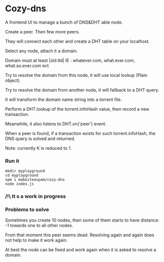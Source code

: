# Cozy-dns

A frontend UI to manage a bunch of DNS&DHT able node.

Create a peer. Then few more peers.

They will connect each other and create a DHT table on your localhost.

Select any node, attach it a domain.

Domain must at least |sld.tld| IE : whatever.com, what.ever.com, what.so.ever.com ect

Try to resolve the domain from this node, it will use local lookup (Plain object).

Try to resolve the domain from another node, it will fallback to a DHT query.

It will transform the domain name string into a torrent file.

Perform a DHT.lookup of the torrent.infoHash value, then record a new transaction.

Meanwhile, it also listens to DHT.on('peer') event.

When a peer is found, if a transaction exists for such torrent.infoHash, the DNS query is solved and returned.

Note: currently K is reduced to 1.

### Run it

```
mkdir myplayground
cd myplayground
npm i maboiteaspam/cozy-dns
node index.js
```

### /!\ It s a work in progress


### Problems to solve

Sometimes you create 10 nodes, then some of them starts to have distance: -1 towards one to all other nodes.

From that moment this peer seems dead. Resolving again and again does not help to make it work again.

At best the node can be fixed and work again when it is asked to resolve a domain.